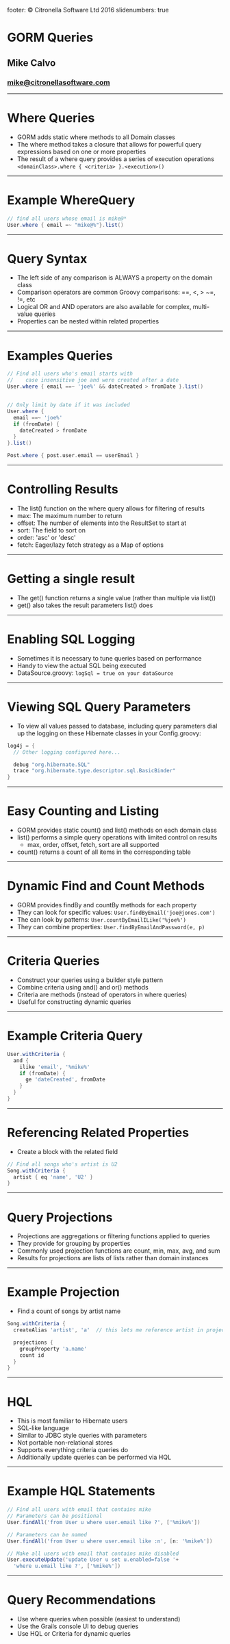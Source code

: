 footer: © Citronella Software Ltd 2016
slidenumbers: true

# GORM Queries
## Mike Calvo
### mike@citronellasoftware.com

---

# Where Queries
- GORM adds static where methods to all Domain classes
- The where method takes a closure that allows for powerful query expressions based on one or more properties
- The result of a where query provides a series of execution operations
`<domainClass>.where { <criteria> }.<execution>()`
---

# Example WhereQuery

``` groovy
// find all users whose email is mike@*
User.where { email =~ "mike@%"}.list()
```

---

# Query Syntax
- The left side of any comparison is ALWAYS a property on the domain class
- Comparison operators are common Groovy comparisons: ==, <, > ~=, !=, etc
- Logical OR and AND operators are also available for complex, multi-value queries
- Properties can be nested within related properties

---

# Examples Queries

``` groovy
// Find all users who's email starts with
//    case insensitive joe and were created after a date
User.where { email ==~ 'joe%' && dateCreated > fromDate }.list()


// Only limit by date if it was included
User.where {
  email ==~ 'joe%'
  if (fromDate) {
    dateCreated > fromDate
  }
}.list()

Post.where { post.user.email == userEmail }
```

---

# Controlling Results
- The list() function on the where query allows for filtering of results
- max: The maximum number to return
- offset: The number of elements into the ResultSet to start at
- sort: The field to sort on
- order: 'asc' or 'desc'
- fetch: Eager/lazy fetch strategy as a Map of options

---

# Getting a single result
- The get() function returns a single value (rather than multiple via list())
- get() also takes the result parameters list() does

---

# Enabling SQL Logging
- Sometimes it is necessary to tune queries based on performance
- Handy to view the actual SQL being executed
- DataSource.groovy:
`logSql = true on your dataSource`

---

# Viewing SQL Query Parameters
- To view all values passed to database, including query parameters dial up the logging on these Hibernate classes in your Config.groovy:

``` groovy
log4j = {
  // Other logging configured here...

  debug "org.hibernate.SQL"
  trace "org.hibernate.type.descriptor.sql.BasicBinder"
}
```

---

# Easy Counting and Listing
- GORM provides static count() and list() methods on each domain class
- list() performs a simple query operations with limited control on results
  - max, order, offset, fetch, sort are all supported
- count() returns a count of all items in the corresponding table

---

# Dynamic Find and Count Methods
- GORM provides findBy<Property> and countBy<Property> methods for each property
- They can look for specific values:
  `User.findByEmail('joe@jones.com')`
- The can look by patterns:
  `User.countByEmailILike('%joe%')`
- They can combine properties:
  `User.findByEmailAndPassword(e, p)`

---

# Criteria Queries
- Construct your queries using a builder style pattern
- Combine criteria using and() and or() methods
- Criteria are methods (instead of operators in where queries)
- Useful for constructing dynamic queries

---

# Example Criteria Query

``` groovy
User.withCriteria {
  and {
    ilike 'email', '%mike%'
    if (fromDate) {
      ge 'dateCreated', fromDate
    }
  }
}
```

---

# Referencing Related Properties
- Create a block with the related field

``` groovy
// Find all songs who's artist is U2
Song.withCriteria {
  artist { eq 'name', 'U2' }
}
```

---

# Query Projections
- Projections are aggregations or filtering functions applied to queries
- They provide for grouping by properties
- Commonly used projection functions are count, min, max, avg, and sum
- Results for projections are lists of lists rather than domain instances

---

# Example Projection
- Find a count of songs by artist name

``` groovy
Song.withCriteria {
  createAlias 'artist', 'a'  // this lets me reference artist in projection

  projections {
    groupProperty 'a.name'
    count id
  }
}
```

---

# HQL
- This is most familiar to Hibernate users
- SQL-like language
- Similar to JDBC style queries with parameters
- Not portable non-relational stores
- Supports everything criteria queries do
- Additionally update queries can be performed via HQL

---

# Example HQL Statements

``` groovy
// Find all users with email that contains mike
// Parameters can be positional
User.findAll('from User u where user.email like ?', ['%mike%'])

// Parameters can be named
User.findAll('from User u where user.email like :n', [n: '%mike%'])

// Make all users with email that contains mike disabled
User.executeUpdate('update User u set u.enabled=false '+
  'where u.email like ?', ['%mike%'])
```

---

# Query Recommendations
- Use where queries when possible (easiest to understand)
- Use the Grails console UI to debug queries
- Use HQL or Criteria for dynamic queries
